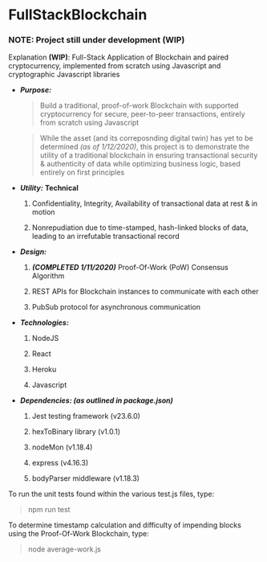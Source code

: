 # FullStackBlockchain

### NOTE: Project still under development (WIP)
Explanation **(WIP)**: Full-Stack Application of Blockchain and paired cryptocurrency, implemented from scratch using Javascript and cryptographic Javascript libraries 

  * ***Purpose:***
	> Build a traditional, proof-of-work Blockchain with supported cryptocurrency for secure, peer-to-peer transactions, entirely from scratch using Javascript
	
	> While the asset (and its correposnding digital twin) has yet to be determined *(as of 1/12/2020)*, this project is to demonstrate the utility of a 
	traditional blockchain in ensuring transactional security & authenticity of data while optimizing business logic, based entirely on first principles 

  * ***Utility:***
	**Technical**
	1. Confidentiality, Integrity, Availability of transactional data at rest & in motion
	
	2. Nonrepudiation due to time-stamped, hash-linked blocks of data, leading to an irrefutable transactional record

  * ***Design:***
	1. ***(COMPLETED 1/11/2020)*** Proof-Of-Work (PoW) Consensus Algorithm 
	
	2. REST APIs for Blockchain instances to communicate with each other
	
	3. PubSub protocol for asynchronous communication 
  
  * ***Technologies:***
	1. NodeJS
	
	2. React
	
	3. Heroku
	
	4. Javascript

  * ***Dependencies: (as outlined in package.json)***
	1. Jest testing framework (v23.6.0)
	
	2. hexToBinary library (v1.0.1)
	
	3. nodeMon (v1.18.4)
	
	4. express (v4.16.3)
	
	5. bodyParser middleware (v1.18.3)

To run the unit tests found within the various test.js files, type:
  > npm run test
  
To determine timestamp calculation and difficulty of impending blocks using the Proof-Of-Work Blockchain, type:
  > node average-work.js